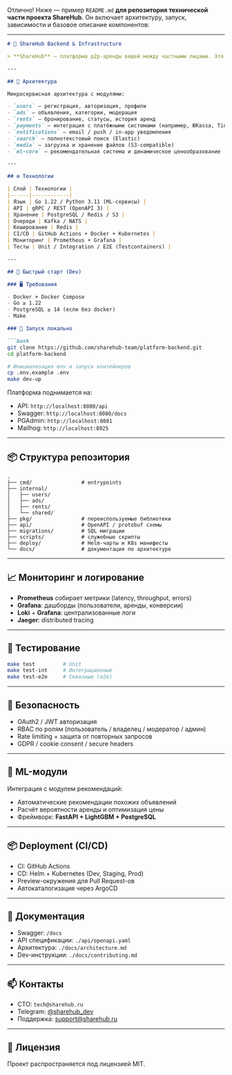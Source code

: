 Отлично! Ниже — пример `README.md` **для репозитория технической части проекта ShareHub**. Он включает архитектуру, запуск, зависимости и базовое описание компонентов:

---

````md
# 🚀 ShareHub Backend & Infrastructure

> **ShareHub** — платформа p2p-аренды вещей между частными лицами. Это технический репозиторий backend-сервиса, API, DevOps-инфраструктуры и сопутствующих компонентов.

---

## 🧱 Архитектура

Микросервисная архитектура с модулями:

- `users` — регистрация, авторизация, профили
- `ads` — объявления, категории, модерация
- `rents` — бронирование, статусы, история аренд
- `payments` — интеграция с платёжными системами (например, ЮKassa, Tinkoff)
- `notifications` — email / push / in-app уведомления
- `search` — полнотекстовый поиск (Elastic)
- `media` — загрузка и хранение файлов (S3-compatible)
- `ml-core` — рекомендательная система и динамическое ценообразование

---

## ⚙️ Технологии

| Слой | Технологии |
|------|------------|
| Язык | Go 1.22 / Python 3.11 (ML-сервисы) |
| API | gRPC / REST (OpenAPI 3) |
| Хранение | PostgreSQL / Redis / S3 |
| Очереди | Kafka / NATS |
| Кеширование | Redis |
| CI/CD | GitHub Actions + Docker + Kubernetes |
| Мониторинг | Prometheus + Grafana |
| Тесты | Unit / Integration / E2E (Testcontainers) |

---

## 🚀 Быстрый старт (Dev)

### 🖥 Требования

- Docker + Docker Compose
- Go ≥ 1.22
- PostgreSQL ≥ 14 (если без docker)
- Make

### 🔧 Запуск локально

```bash
git clone https://github.com/sharehub-team/platform-backend.git
cd platform-backend

# Инициализация env и запуск контейнеров
cp .env.example .env
make dev-up
````

Платформа поднимается на:

* API: `http://localhost:8080/api`
* Swagger: `http://localhost:8080/docs`
* PGAdmin: `http://localhost:8081`
* Mailhog: `http://localhost:8025`

---

## 📦 Структура репозитория

```
.
├── cmd/                # entrypoints
├── internal/
│   ├── users/
│   ├── ads/
│   ├── rents/
│   └── shared/
├── pkg/                # переиспользуемые библиотеки
├── api/                # OpenAPI / protobuf схемы
├── migrations/         # SQL миграции
├── scripts/            # служебные скрипты
├── deploy/             # Helm-чарты и K8s манифесты
└── docs/               # документация по архитектуре
```

---

## 📈 Мониторинг и логирование

* **Prometheus** собирает метрики (latency, throughput, errors)
* **Grafana**: дашборды (пользователи, аренды, конверсии)
* **Loki** + **Grafana**: централизованные логи
* **Jaeger**: distributed tracing

---

## 🧪 Тестирование

```bash
make test         # Unit
make test-int     # Интеграционные
make test-e2e     # Сквозные (e2e)
```

---

## 🔐 Безопасность

* OAuth2 / JWT авторизация
* RBAC по ролям (пользователь / владелец / модератор / админ)
* Rate limiting + защита от повторных запросов
* GDPR / cookie consent / secure headers

---

## 🧠 ML-модули

Интеграция с модулем рекомендаций:

* Автоматические рекомендации похожих объявлений
* Расчёт вероятности аренды и оптимизация цены
* Фреймворк: **FastAPI + LightGBM + PostgreSQL**

---

## 📦 Deployment (CI/CD)

* CI: GitHub Actions
* CD: Helm + Kubernetes (Dev, Staging, Prod)
* Preview-окружения для Pull Request-ов
* Автокаталогизация через ArgoCD

---

## 💬 Документация

* Swagger: `/docs`
* API спецификации: `./api/openapi.yaml`
* Архитектура: `./docs/architecture.md`
* Dev-инструкции: `./docs/contributing.md`

---

## 📫 Контакты

* CTO: `tech@sharehub.ru`
* Telegram: [@sharehub\_dev](https://t.me/sharehub_dev)
* Поддержка: [support@sharehub.ru](mailto:support@sharehub.ru)

---

## 📝 Лицензия

Проект распространяется под лицензией MIT.